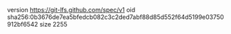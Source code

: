 version https://git-lfs.github.com/spec/v1
oid sha256:0b3676de7ea5bfedcb082c3c2ded7abf88d85d552f64d5199e03750912bf6542
size 2255
